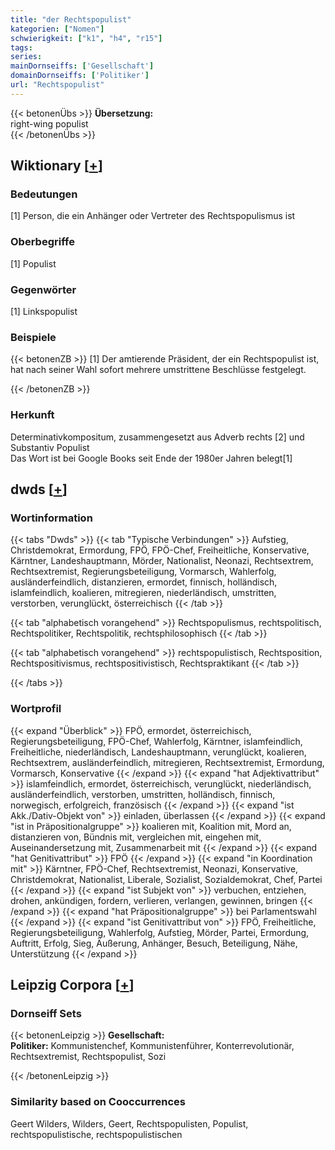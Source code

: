```yaml
---
title: "der Rechtspopulist"
kategorien: ["Nomen"]
schwierigkeit: ["k1", "h4", "r15"]
tags:
series:
mainDornseiffs: ['Gesellschaft']
domainDornseiffs: ['Politiker']
url: "Rechtspopulist"
---
```


{{< betonenÜbs >}}
**Übersetzung:**  
right-wing populist  
{{< /betonenÜbs >}}

## Wiktionary [[+](https://de.wiktionary.org/wiki/Rechtspopulist)]

### Bedeutungen
[1] Person, die ein Anhänger oder Vertreter des Rechtspopulismus ist  

### Oberbegriffe
[1] Populist  

### Gegenwörter
[1] Linkspopulist  

### Beispiele
{{< betonenZB >}}
[1] Der amtierende Präsident, der ein Rechtspopulist ist, hat nach seiner Wahl sofort mehrere umstrittene Beschlüsse festgelegt.  

{{< /betonenZB >}}
### Herkunft
Determinativkompositum, zusammengesetzt aus Adverb rechts [2] und Substantiv Populist  
Das Wort ist bei Google Books seit Ende der 1980er Jahren belegt[1]  



## dwds [[+](https://www.dwds.de/wb/Rechtspopulist)]

### Wortinformation
{{< tabs "Dwds" >}}
{{< tab "Typische Verbindungen" >}}
Aufstieg, Christdemokrat, Ermordung, FPÖ, FPÖ-Chef, Freiheitliche, Konservative, Kärntner, Landeshauptmann, Mörder, Nationalist, Neonazi, Rechtsextrem, Rechtsextremist, Regierungsbeteiligung, Vormarsch, Wahlerfolg, ausländerfeindlich, distanzieren, ermordet, finnisch, holländisch, islamfeindlich, koalieren, mitregieren, niederländisch, umstritten, verstorben, verunglückt, österreichisch
{{< /tab >}}

{{< tab "alphabetisch vorangehend" >}}
Rechtspopulismus, rechtspolitisch, Rechtspolitiker, Rechtspolitik, rechtsphilosophisch
{{< /tab >}}

{{< tab "alphabetisch vorangehend" >}}
rechtspopulistisch, Rechtsposition, Rechtspositivismus, rechtspositivistisch, Rechtspraktikant
{{< /tab >}}

{{< /tabs >}}

### Wortprofil
{{< expand "Überblick" >}} FPÖ, ermordet, österreichisch, Regierungsbeteiligung, FPÖ-Chef, Wahlerfolg, Kärntner, islamfeindlich, Freiheitliche, niederländisch, Landeshauptmann, verunglückt, koalieren, Rechtsextrem, ausländerfeindlich, mitregieren, Rechtsextremist, Ermordung, Vormarsch, Konservative {{< /expand >}}
{{< expand "hat Adjektivattribut" >}} islamfeindlich, ermordet, österreichisch, verunglückt, niederländisch, ausländerfeindlich, verstorben, umstritten, holländisch, finnisch, norwegisch, erfolgreich, französisch {{< /expand >}}
{{< expand "ist Akk./Dativ-Objekt von" >}} einladen, überlassen {{< /expand >}}
{{< expand "ist in Präpositionalgruppe" >}} koalieren mit, Koalition mit, Mord an, distanzieren von, Bündnis mit, vergleichen mit, eingehen mit, Auseinandersetzung mit, Zusammenarbeit mit {{< /expand >}}
{{< expand "hat Genitivattribut" >}} FPÖ {{< /expand >}}
{{< expand "in Koordination mit" >}} Kärntner, FPÖ-Chef, Rechtsextremist, Neonazi, Konservative, Christdemokrat, Nationalist, Liberale, Sozialist, Sozialdemokrat, Chef, Partei {{< /expand >}}
{{< expand "ist Subjekt von" >}} verbuchen, entziehen, drohen, ankündigen, fordern, verlieren, verlangen, gewinnen, bringen {{< /expand >}}
{{< expand "hat Präpositionalgruppe" >}} bei Parlamentswahl {{< /expand >}}
{{< expand "ist Genitivattribut von" >}} FPÖ, Freiheitliche, Regierungsbeteiligung, Wahlerfolg, Aufstieg, Mörder, Partei, Ermordung, Auftritt, Erfolg, Sieg, Äußerung, Anhänger, Besuch, Beteiligung, Nähe, Unterstützung {{< /expand >}}

## Leipzig Corpora [[+](https://corpora.uni-leipzig.de/en/res?word=Rechtspopulist&corpusId=deu_newscrawl-public_2018)]

### Dornseiff Sets
{{< betonenLeipzig >}}
**Gesellschaft:**  
**Politiker:** Kommunistenchef, Kommunistenführer, Konterrevolutionär, Rechtsextremist, Rechtspopulist, Sozi  

{{< /betonenLeipzig >}}

### Similarity based on Cooccurrences
Geert Wilders, Wilders, Geert, Rechtspopulisten, Populist, rechtspopulistische, rechtspopulistischen

